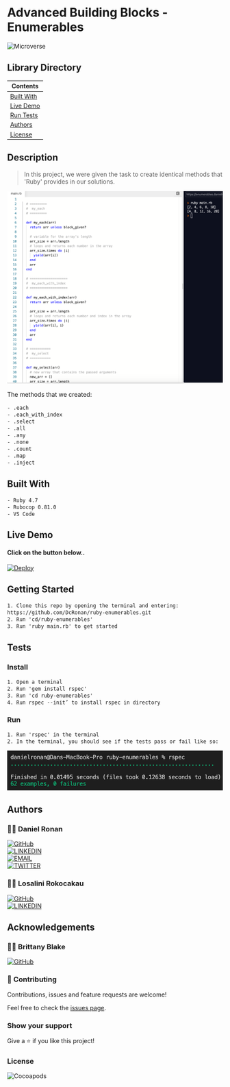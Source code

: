 # Advanced Building Blocks - Enumerables
![Microverse](https://img.shields.io/badge/-Microverse-6F23FF?style=for-the-badge)
## Library Directory
 
| Contents        |
| ------------- |
| [Built With](#built-with) |
| [Live Demo](#live-demo) |
| [Run Tests](#run-tests) |
| [Authors](#authors) | 
| [License](#license) | 

## Description
> In this project, we were given the task to create identical methods that 'Ruby' provides in our solutions.

<img src="./assets/main-sc.png">

The methods that we created: 
```
- .each 
- .each_with_index 
- .select 
- .all 
- .any 
- .none 
- .count
- .map
- .inject
```

## Built With
```
- Ruby 4.7
- Rubocop 0.81.0
- VS Code
```

## Live Demo

#### Click on the button below..

[![Deploy](https://vercel.com/button)](https://repl.it/@DanielRonan1/enumerables#main.rb)

## Getting Started

```
1. Clone this repo by opening the terminal and entering: https://github.com/DcRonan/ruby-enumerables.git
2. Run 'cd/ruby-enumerables'
3. Run 'ruby main.rb' to get started
```

## Tests

### Install
```
1. Open a terminal
2. Run 'gem install rspec'
3. Run 'cd ruby-enumerables'
4. Run rspec --init’ to install rspec in directory
```
### Run
```
1. Run 'rspec' in the terminal
2. In the terminal, you should see if the tests pass or fail like so:
```
![img](./assets/passed-sc.png)

## Authors

### 👨‍💻 Daniel Ronan
[![GitHub](https://img.shields.io/badge/-GitHub-000?style=for-the-badge&logo=GitHub&logoColor=white)](https://github.com/DcRonan) <br>
[![LINKEDIN](https://img.shields.io/badge/-LINKEDIN-0077B5?style=for-the-badge&logo=Linkedin&logoColor=white)](https://www.linkedin.com/in/danronan10/) <br>
[![EMAIL](https://img.shields.io/badge/-EMAIL-D14836?style=for-the-badge&logo=Mail.Ru&logoColor=white)](mailto:danielconnorronan@gmail.com) <br>
[![TWITTER](https://img.shields.io/badge/-TWITTER-1DA1F2?style=for-the-badge&logo=Twitter&logoColor=white)](https://twitter.com/dc_ronan)

### 👩‍💻 Losalini Rokocakau

[![GitHub](https://img.shields.io/badge/-GitHub-000?style=for-the-badge&logo=GitHub&logoColor=white)](https://github.com/chelmerrox) <br>
[![LINKEDIN](https://img.shields.io/badge/-LINKEDIN-0077B5?style=for-the-badge&logo=Linkedin&logoColor=white)](https://www.linkedin.com/in/losalini-rokocakau)

## Acknowledgements

### 👩‍💻 Brittany Blake 
[![GitHub](https://img.shields.io/badge/-GitHub-000?style=for-the-badge&logo=GitHub&logoColor=white)](https://github.com/BrittanyBlake)

### 🤝 Contributing

Contributions, issues and feature requests are welcome!

Feel free to check the [issues page](https://github.com/DcRonan/ruby-enumerables/issues).

### Show your support

Give a ⭐️ if you like this project!

### License

![Cocoapods](https://img.shields.io/cocoapods/l/AFNetworking?color=red&style=for-the-badge)
